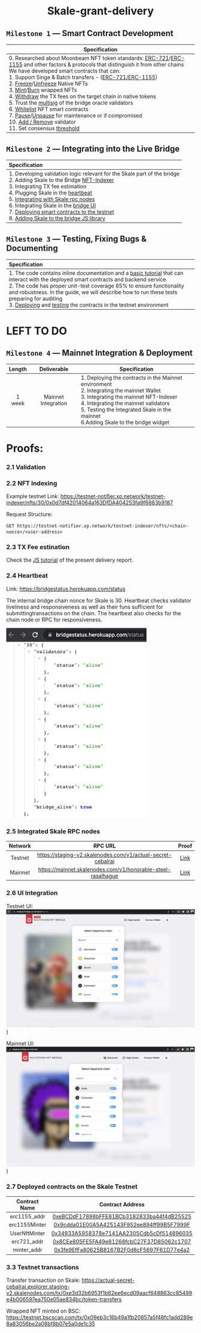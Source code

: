 <center>

# Skale-grant-delivery

</center>

## `Milestone 1` — Smart Contract Development

| Specification |
|-|
| 0. Researched about Moonbeam NFT token standards: [ERC-721](https://docs.skale.network/ima/1.3.x/managing-erc721)/[ERC-1155](https://docs.skale.network/ima/1.3.x/managing-erc1155) and other factors & protocols that distinguish it from other chains<br/>We have developed smart contracts that can:<br/>1. Support Singe & Batch transfers - ([ERC-721/ERC-1155](https://github.com/XP-NETWORK/XP.network-HECO-Migration/blob/f474704150da557f931e011026d0c033b391bd7a/dist/Minter.d.ts))<br/>2. [Freeze](https://github.com/XP-NETWORK/XP.network-HECO-Migration/search?q=freeze)/[Unfreeze](https://github.com/XP-NETWORK/XP.network-HECO-Migration/search?q=unfreeze) Native NFTs<br/>3. [Mint](https://github.com/XP-NETWORK/XP.network-HECO-Migration/search?q=mint)/[Burn](https://github.com/XP-NETWORK/XP.network-HECO-Migration/search?q=burn) wrapped NFTs<br/>4. [Withdraw](https://github.com/XP-NETWORK/XP.network-HECO-Migration/search?q=withdraw) the TX fees on the target chain in native tokens<br>5. Trust the [multisig](https://github.com/XP-NETWORK/frost-secp256k1) of the bridge oracle validators<br/>6. [Whitelist](https://github.com/XP-NETWORK/XP.network-HECO-Migration/search?q=whitelist) NFT smart contracts<br/>7. [Pause](https://github.com/XP-NETWORK/XP.network-HECO-Migration/search?q=pause)/[Unpause](https://github.com/XP-NETWORK/XP.network-HECO-Migration/search?q=unpause) for maintenance or if compromised<br/>10. [Add / Remove](https://github.com/XP-NETWORK/XP.network-HECO-Migration/search?q=validate) validator<br/>11. Set consensus [threshold](https://github.com/XP-NETWORK/XP.network-HECO-Migration/search?q=threshold)|

## `Milestone 2` — Integrating into the Live Bridge
| Specification |
|:-|
| 1. Developing validation logic relevant for the Skale part of the bridge<br/>2. Adding Skale to the Bridge [NFT-Indexer](#22-nft-indexing)<br/>3. Integrating TX fee estimation<br/>4. Plugging Skale in the [heartbeat](#24-heartbeat)<br/>5. [Integrating with Skale rpc nodes](#25-integrated-skale-rpc-nodes)<br/>6. Integrating Skale in the [bridge UI](#26-ui-integration)<br/>7. [Deploying smart contracts to the testnet](#27-deployed-contracts-on-the-skale-testnet)<br/>8. [Adding Skale to the bridge JS library](https://github.com/XP-NETWORK/xpjs/search?q=skale)|

## `Milestone 3` — Testing, Fixing Bugs & Documenting

| Specification |
|:-|
| 1. The code contains inline documentation and a [basic tutorial](./js_tutorial.md) that can interact with the deployed smart contracts and backend service.<br/>2. The code has proper unit-test coverage 85% to ensure functionality and robustness. In the guide, we will describe how to run these tests preparing for auditing<br/>3. [Deploying](#27-deployed-contracts-on-the-skale-testnet) and [testing](#33-testnet-transactions) the contracts in the testnet environment|

# LEFT TO DO

## `Milestone 4` — Mainnet Integration & Deployment

| Length | Deliverable | Specification |
|:-:|:-:|-|
| 1 week | Mainnet Integration | 1. Deploying the contracts in the Mainnet environment<br/>2. Integrating the mainnet Wallet<br/>3. Integrating the mainnet NFT-Indexer<br/>4. Integrating the mainnet validators<br/>5. Testing the Integrated Skale in the mainnet<br/>6.Adding Skale to the bridge widget |


# Proofs:

### 2.1 Validation


### 2.2 NFT Indexing

Example testnet Link: https://testnet-notifier.xp.network/testnet-indexer/nfts/30/0x0d7df42014064a163DfDA404253fa9f6883b9187

Request Structure:

```api
GET https://testnet-notifier.xp.network/testnet-indexer/nfts/<chain-nonce>/<user-address>
```

### 2.3 TX Fee estination

Check the [JS tutorial](./js_tutorial.md/#transaction-fee-estimation) of the present delivery report.
### 2.4 Heartbeat

Link: https://bridgestatus.herokuapp.com/status

The internal bridge chain nonce for Skale is 30. Heartbeat checks validator liveliness and responsiveness as well as their funs sufficient for submittingtransactions on the chain. The heartbeat also checks for the chain node or RPC for responsiveness.

![Heartbeat](./assets/3.png)

### 2.5 Integrated Skale RPC nodes

|Network|RPC URL|Proof|
|:-:|:-:|:-:|
|Testnet|https://staging-v2.skalenodes.com/v1/actual-secret-cebalrai|[Link](https://github.com/XP-NETWORK/xpjs/blob/964e10733e9023ff4ed6f63a1089edc6e22d008e/src/consts.ts#L53)|
|Mainnet|https://mainnet.skalenodes.com/v1/honorable-steel-rasalhague|[Link](https://github.com/XP-NETWORK/xpjs/blob/964e10733e9023ff4ed6f63a1089edc6e22d008e/src/consts.ts#L84)

### 2.6 UI Integration

Testnet UI:
![Testnet UI](assets/2.png))

Mainnet UI:
![Mainnet UI](assets/1.png))

### 2.7 Deployed contracts on the Skale Testnet

|Contract Name|Contract Address|
|:-:|:-:|
|erc1155_addr| [0xeBCDdF17898bFFE81BCb3182833ba44f4dB25525](https://actual-secret-cebalrai.explorer.staging-v2.skalenodes.com/address/0xeBCDdF17898bFFE81BCb3182833ba44f4dB25525/transactions)|
|erc1155Minter| [0x9cdda01E00A5A425143F952ee894ff99B5F7999F](https://actual-secret-cebalrai.explorer.staging-v2.skalenodes.com/address/0x9cdda01E00A5A425143F952ee894ff99B5F7999F/transactions)|
|UserNftMinter| [0x34933A5958378e7141AA2305Cdb5cDf514896035](https://actual-secret-cebalrai.explorer.staging-v2.skalenodes.com/address/0x34933A5958378e7141AA2305Cdb5cDf514896035/transactions)|
|erc721_addr| [0x8CEe805FE5FA49e81266fcbC27F37D85062c1707](https://actual-secret-cebalrai.explorer.staging-v2.skalenodes.com/address/0x8CEe805FE5FA49e81266fcbC27F37D85062c1707/transactions)|
|minter_addr| [0x3fe9EfFa80625B8167B2F0d8cF5697F61D77e4a2](https://actual-secret-cebalrai.explorer.staging-v2.skalenodes.com/address/0x3fe9EfFa80625B8167B2F0d8cF5697F61D77e4a2/transactions)|


### 3.3 Testnet transactions

Transfer transaction on Skale: https://actual-secret-cebalrai.explorer.staging-v2.skalenodes.com/tx/0xe3d32b6953f1b62ee6ecd09aacf648863cc85499e4b006597ea750e05ae834bc/token-transfers

Wrapped NFT minted on BSC: https://testnet.bscscan.com/tx/0x09eb3c16b49a1fb20857a5f48fc1add289e8a83056be2a08bf8b07e5a0de1c35